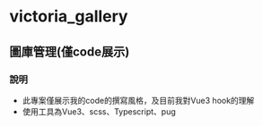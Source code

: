 # victoria_gallery
## 圖庫管理(僅code展示)

### 說明
- 此專案僅展示我的code的撰寫風格，及目前我對Vue3 hook的理解
- 使用工具為Vue3、scss、Typescript、pug
